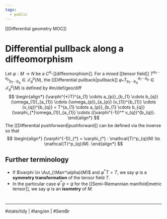 ```yaml
---
tags:
  - public
---
```

[[Differential geometry MOC]]
# Differential pullback along a diffeomorphism

Let $\varphi : M \to N$ be a $C^\alpha$-[[diffeomorphism]].
For a mixed [[tensor field]] $T^{a_{1} \cdots a_{p}}{}_{b_{1} \cdots b_{q}} \in \mathcal{T}^p_{q}(N)$,
the [[Differential pullback|pullback]] $\varphi_{*}T^{a_{1}\cdots a_{p}}_{b_{1}\cdots b_{q}} \in \mathcal{T}^p_{q}(M)$ is defined by #m/def/geo/diff
$$
\begin{align*}
(\varphi^{*}T)^{a_{1} \cdots a_{p}}_{b_{1} \cdots b_{q}} (\omega_{1})_{a_{1}} \cdots (\omega_{p})_{a_{p}} (v_{1})^{b_{1}} \cdots (v_{q})^{b_{q}} 
= T^{a_{1} \cdots a_{p}}_{b_{1} \cdots b_{q}} (\varphi_{*}\omega_{1})_{a_{1}} \cdots ((\varphi^{-1})^* v_{q})^{b_{q}}.
\end{align*}
$$
The [[Differential pushforward|pushforward]] can be defined via the inverse so that
$$
\begin{align*}
(\varphi^{-1})_{*} = \varphi_{*} : \mathcal{T}^p_{q}(N) \to \mathcal{T}^p_{q}(M).
\end{align*}
$$

## Further terminology

- If $\varphi \in \Aut_{\Man^\alpha}(M)$ and $\varphi^{*}T = T$, we say $\varphi$ is a **symmetry transformation** of the tensor field $T$.
- In the particular case $\varphi^*g = g$ for the [[Semi-Riemannian manifold|metric tensor]], we say $\varphi$ is an **isometry** of $M$.

#
---
#state/tidy | #lang/en | #SemBr
